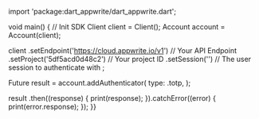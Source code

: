 import 'package:dart_appwrite/dart_appwrite.dart';

void main() { // Init SDK
  Client client = Client();
  Account account = Account(client);

  client
    .setEndpoint('https://cloud.appwrite.io/v1') // Your API Endpoint
    .setProject('5df5acd0d48c2') // Your project ID
    .setSession('') // The user session to authenticate with
  ;

  Future result = account.addAuthenticator(
    type: .totp,
  );

  result
    .then((response) {
      print(response);
    }).catchError((error) {
      print(error.response);
  });
}}